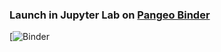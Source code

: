 ### Launch in Jupyter Lab on [Pangeo Binder](https://binder.pangeo.io/)
[![Binder](https://binder.pangeo.io/v2/gh/pwrose/neo4j-ipycytoscape/master?urlpath=lab)

